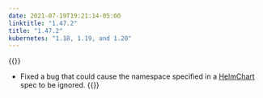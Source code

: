 ```yaml
---
date: 2021-07-19T19:21:14-05:00
linktitle: "1.47.2"
title: "1.47.2"
kubernetes: "1.18, 1.19, and 1.20"
---
```


{{<fixes>}}
* Fixed a bug that could cause the namespace specified in a [HelmChart](/reference/v1beta1/helmchart/#namespace) spec to be ignored.
{{</fixes>}}
